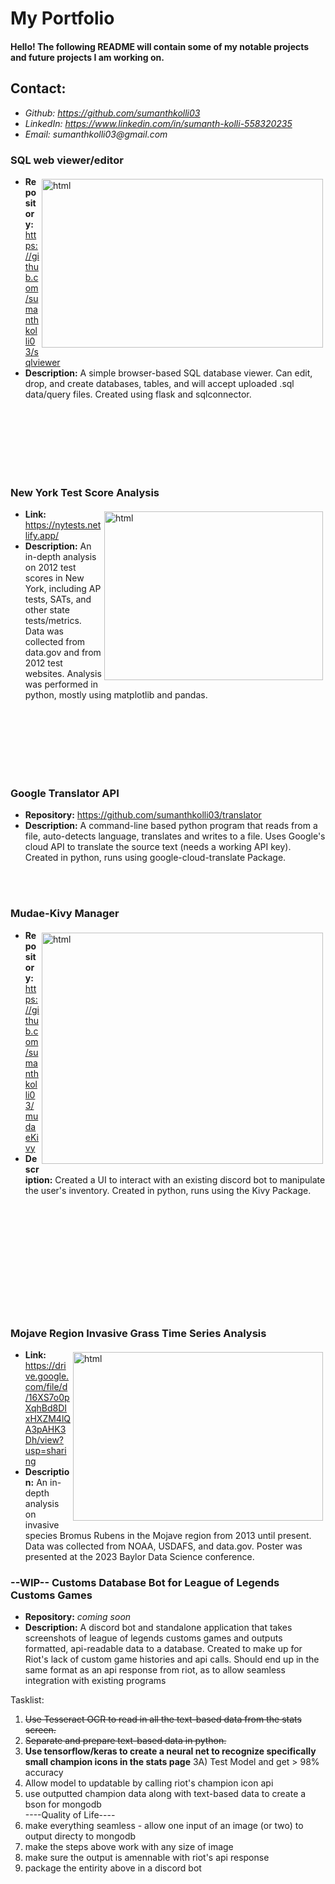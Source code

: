 # My Portfolio

#### Hello! The following README will contain some of my notable projects and future projects I am working on.

## Contact:
* _Github: https://github.com/sumanthkolli03_
* _LinkedIn: https://www.linkedin.com/in/sumanth-kolli-558320235_
* _Email: sumanthkolli03@gmail.com_


###  SQL web viewer/editor
  <!--* **View Project:**  http://www.insertpage.com-->
  
<img align="right" height="270" width="450px" src="https://github.com/sumanthkolli03/portfolio/assets/108901380/9c64f695-1a55-4ea3-9e6d-e42a60f6fbea" alt="html" style="vertical-align:top; margin:4px">  
  
  * **Repository:**  https://github.com/sumanthkolli03/sqlviewer
  * **Description:**  A simple browser-based SQL database viewer.
Can edit, drop, and create databases, tables, and will accept uploaded .sql data/query files.
Created using flask and sqlconnector.



<br/><br/><br/><br/><br/><br/>


###  New York Test Score Analysis
  <!--* **View Project:**  http://www.insertpage.com-->
  
<img align="right" height="270" width="350px" src="https://files.catbox.moe/ycbpnf.png" alt="html" style="vertical-align:top; margin:4px">  
  
  * **Link:**  https://nytests.netlify.app/
  * **Description:**  An in-depth analysis on 2012 test scores in New York, including AP tests, SATs, and other state tests/metrics.
Data was collected from data.gov and from 2012 test websites. 
Analysis was performed in python, mostly using matplotlib and pandas.

<br/><br/><br/><br/><br/><br/>

###  Google Translator API
  <!--* **View Project:**  http://www.insertpage.com-->
  
  * **Repository:**  https://github.com/sumanthkolli03/translator
  * **Description:**  A command-line based python program that reads from a file, auto-detects language, translates and writes to a file.
Uses Google's cloud API to translate the source text (needs a working API key).
Created in python, runs using google-cloud-translate Package.

<br/><br/>

###  Mudae-Kivy Manager
  <!--* **View Project:**  http://www.insertpage.com-->
  
<img align="right" height="370" width="450px" src="https://files.catbox.moe/etqc25.gif" alt="html" style="vertical-align:top; margin:4px">  
  
  * **Repository:**  https://github.com/sumanthkolli03/mudaeKivy
  * **Description:** Created a UI to interact with an existing discord bot to manipulate the user's inventory.
Created in python, runs using the Kivy Package.
<br/><br/><br/><br/><br/><br/><br/><br/><br/><br/><br/><br/>
### Mojave Region Invasive Grass Time Series Analysis
  <!--* **View Project:**  http://www.insertpage.com-->
  
<img align="right" height="270" width="400px" src="https://files.catbox.moe/36hrjh.png" alt="html" style="vertical-align:top; margin:4px">  
  
  * **Link:**  https://drive.google.com/file/d/16XS7o0pXqhBd8DIxHXZM4lQA3pAHK3Dh/view?usp=sharing
  * **Description:**  An in-depth analysis on invasive species Bromus Rubens in the Mojave region from 2013 until present.
Data was collected from NOAA, USDAFS, and data.gov.
Poster was presented at the 2023 Baylor Data Science conference.


### --WIP-- Customs Database Bot for League of Legends Customs Games
  <!--* **View Project:**  http://www.insertpage.com-->
  
  
  * **Repository:**
  *coming soon*
  * **Description:**  A discord bot and standalone application that takes screenshots of league of legends customs games and outputs formatted, api-readable data to a database. Created to make up for Riot's lack of custom game histories and api calls. Should end up in the same format as an api response from riot, as to allow seamless integration with existing programs


Tasklist:  
1) ~~Use Tesseract OCR to read in all the text-based data from the stats screen.~~
2) ~~Separate and prepare text-based data in python.~~
3) **Use tensorflow/keras to create a neural net to recognize specifically small champion icons in the stats page**
    3A) Test Model and get > 98% accuracy
5) Allow model to updatable by calling riot's champion icon api
6) use outputted champion data along with text-based data to create a bson for mongodb  
----Quality of Life----
7) make everything seamless - allow one input of an image (or two) to output directy to mongodb
8) make the steps above work with any size of image
9) make sure the output is amennable with riot's api response
10) package the entirity above in a discord bot


